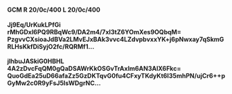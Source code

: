 #### GCM R 20/0c/400 L 20/0c/400
**Jj9Eq/UrKukLPfGi**<br/>**rMhGDxI6PQ9RBqWc9/DA2m4/7xI3tZ6YOmXes9OQbqM=**<br/>**PzgvvCXsioaJdBVa2LMvEJxBAk3vvc4LZdvpbvxxYK+j6pNwxay7qSkmGRLHsKkfDiSyjO2fc/RQRMf1...**<br/><br/>
**jlhbuJASkiG0HBHL**<br/>**4A2zDvcFqQM0gQaDSAWrKkOSGvTrAxlm6AN3AlX6Fkc=**<br/>**QuoGdEa25uD66afaZz5GzDKTqvG0fu4CFxyTKdyKt6I35mhPN/ujCr6++pGyMw2c0R9yFsJ5IsWDgrNC...**